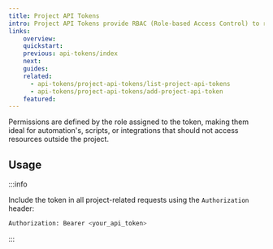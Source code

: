 ```yaml
---
title: Project API Tokens
intro: Project API Tokens provide RBAC (Role-based Access Control) to resources within a single project.
links:
    overview:
    quickstart:
    previous: api-tokens/index
    next:
    guides:
    related:
      - api-tokens/project-api-tokens/list-project-api-tokens
      - api-tokens/project-api-tokens/add-project-api-token
    featured:
---
```


Permissions are defined by the role assigned to the token, making them ideal for automation's, scripts, or integrations that should not access resources outside the project.

## Usage

:::info

Include the token in all project-related requests using the `Authorization` header:

```bash
Authorization: Bearer <your_api_token>
```

:::
